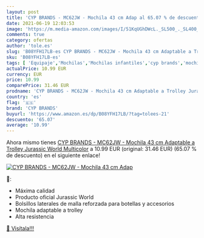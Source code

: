 ```yaml
---
layout: post
title: 'CYP BRANDS - MC62JW - Mochila 43 cm Adap al 65.07 % de descuento'
date: 2021-06-19 12:03:53
image: 'https://m.media-amazon.com/images/I/51KqUGhDWcL._SL500_._SL400_.jpg'
comments: true
category: ofertas
author: 'tole.es'
slug: 'B08YFH17LB-es CYP BRANDS - MC62JW - Mochila 43 cm Adaptable a Trolley...'
sku: 'B08YFH17LB-es'
tags: [ 'Equipaje','Mochilas','Mochilas infantiles','cyp brands','mochila', ]
actualPrice: 10.99 EUR
currency: EUR
price: 10.99
comparePrice: 31.46 EUR
prodname: 'CYP BRANDS - MC62JW - Mochila 43 cm Adaptable a Trolley Jurassic World  Multicolor'
country: 'es'
flag: '🇪🇸'
brand: 'CYP BRANDS'
buyurl: 'https://www.amazon.es/dp/B08YFH17LB/?tag=tolees-21'
descuento: '65.07'
average: '10.99'
---
```


Ahora mismo tienes [CYP BRANDS - MC62JW - Mochila 43 cm Adaptable a Trolley Jurassic World  Multicolor](https://www.amazon.es/dp/B08YFH17LB/?tag=tolees-21) a 10.99 EUR (original: 31.46 EUR) (65.07 %  de descuento) en el siguiente enlace!

[![CYP BRANDS - MC62JW - Mochila 43 cm Adap](https://m.media-amazon.com/images/I/51KqUGhDWcL._SL500_._SL400_.jpg)](https://www.amazon.es/dp/B08YFH17LB/?tag=tolees-21)

🔎:

- Máxima calidad
- Producto oficial Jurassic World
- Bolsillos laterales de malla reforzada para botellas y accesorios
- Mochila adaptable a trolley
- Alta resistencia

[🛒 Visítala!!!](https://www.amazon.es/dp/B08YFH17LB/?tag=tolees-21)
